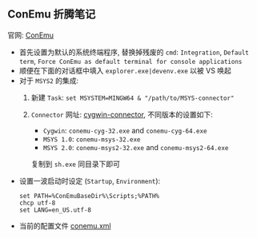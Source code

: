## ConEmu 折腾笔记

官网: [ConEmu][conemu]

- 首先设置为默认的系统终端程序, 替换掉残废的 `cmd`: `Integration`,
  `Default term`, `Force ConEmu as default terminal for console applications`
- 顺便在下面的对话框中填入 `explorer.exe|devenv.exe` 以被 VS 唤起
- 对于 `MSYS2` 的集成:
  1. 新建 `Task`: `set MSYSTEM=MINGW64 & "/path/to/MSYS-connector"`
  1. `Connector` 网址: [cygwin-connector][connector], 不同版本的设置如下:
     - `Cygwin`:   `conemu-cyg-32.exe` and `conemu-cyg-64.exe`
     - `MSYS 1.0`: `conemu-msys-32.exe`
     - `MSYS 2.0`: `conemu-msys2-32.exe` and `conemu-msys2-64.exe`

     复制到 `sh.exe` 同目录下即可
- 设置一波启动时设定 (`Startup`, `Environment`):
  ```
  set PATH=%ConEmuBaseDir%\Scripts;%PATH%
  chcp utf-8
  set LANG=en_US.utf-8
  ```
- 当前的配置文件 [conemu.xml](../src/conemu.xml)

[conemu]: https://conemu.github.io
[connector]: https://github.com/Maximus5/cygwin-connector
